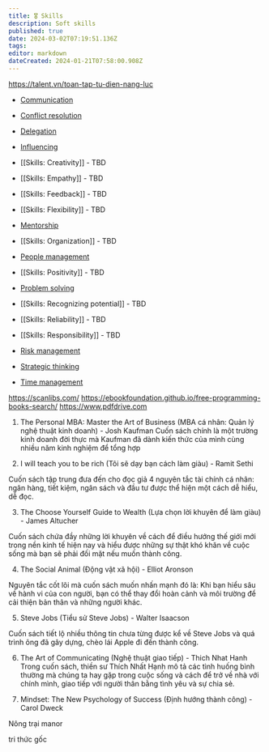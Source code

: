 ```yaml
---
title: 🎖️ Skills
description: Soft skills
published: true
date: 2024-03-02T07:19:51.136Z
tags: 
editor: markdown
dateCreated: 2024-01-21T07:58:00.908Z
---
```



https://talent.vn/toan-tap-tu-dien-nang-luc

- [Communication](/skills/communication)
- [Conflict resolution](/skills/conflict-resolution)
- [Delegation](/skills/delegation)
- [Influencing](/skills/influencing)

- [[Skills: Creativity]] - TBD
- [[Skills: Empathy]] - TBD
- [[Skills: Feedback]] - TBD
- [[Skills: Flexibility]] - TBD

- [Mentorship](/skills/mentorship)

- [[Skills: Organization]] - TBD

- [People management](/skills/people-management)

- [[Skills: Positivity]] - TBD

- [Problem solving](/skills/problem-solving)

- [[Skills: Recognizing potential]] - TBD
- [[Skills: Reliability]] - TBD
- [[Skills: Responsibility]] - TBD

- [Risk management](/skills/risk-management)
- [Strategic thinking](/skills/strategic-thinking)
- [Time management](/skills/time-management)


https://scanlibs.com/ 
https://ebookfoundation.github.io/free-programming-books-search/
https://www.pdfdrive.com 

1. The Personal MBA: Master the Art of Business (MBA cá nhân: Quản lý nghệ thuật kinh doanh) - Josh Kaufman
Cuốn sách chính là một trường kinh doanh đời thực mà Kaufman đã dành kiến thức của mình cùng nhiều năm kinh nghiệm để tổng hợp

2. I will teach you to be rich (Tôi sẽ dạy bạn cách làm giàu) - Ramit Sethi

Cuốn sách tập trung đưa đến cho đọc giả 4 nguyên tắc tài chính cá nhân: ngân hàng, tiết kiệm, ngân sách và đầu tư được thể hiện một cách dễ hiểu, dễ đọc.

3. The Choose Yourself Guide to Wealth (Lựa chọn lời khuyên để làm giàu) - James Altucher

Cuốn sách chứa đầy những lời khuyên về cách để điều hướng thế giới mới trong nền kinh tế hiện nay và hiểu được những sự thật khó khăn về cuộc sống mà bạn sẽ phải đối mặt nếu muốn thành công.

4. The Social Animal (Động vật xã hội) - Elliot Aronson

Nguyên tắc cốt lõi mà cuốn sách muốn nhấn mạnh đó là: Khi bạn hiểu sâu về hành vi của con người, bạn có thể thay đổi hoàn cảnh và môi trường để cải thiện bản thân và những người khác.

5. Steve Jobs (Tiểu sử Steve Jobs) - Walter Isaacson

Cuốn sách tiết lộ nhiều thông tin chưa từng được kể về Steve Jobs và quá trình ông đã gây dựng, chèo lái Apple đi đến thành công.

6. The Art of Communicating (Nghệ thuật giao tiếp) - Thich Nhat Hanh
Trong cuốn sách, thiền sư Thích Nhất Hạnh mô tả các tình huống bình thường mà chúng ta hay gặp trong cuộc sống và cách để trở về nhà với chính mình, giao tiếp với người thân bằng tình yêu và sự chia sẻ.

7. Mindset: The New Psychology of Success (Định hướng thành công) - Carol Dweck

Nông trại manor

tri thức gốc

